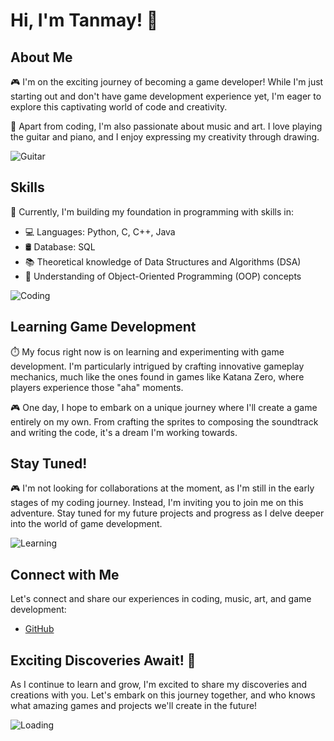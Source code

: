 # Hi, I'm Tanmay! 👋

## About Me

🎮 I'm on the exciting journey of becoming a game developer! While I'm just starting out and don't have game development experience yet, I'm eager to explore this captivating world of code and creativity.

🎸 Apart from coding, I'm also passionate about music and art. I love playing the guitar and piano, and I enjoy expressing my creativity through drawing.

![Guitar](https://i.pinimg.com/originals/1f/47/b9/1f47b96070237ce6abea38462d1dcca3.gif)

## Skills

🚀 Currently, I'm building my foundation in programming with skills in:

- 💻 Languages: Python, C, C++, Java
- 🛢️ Database: SQL
- 📚 Theoretical knowledge of Data Structures and Algorithms (DSA)
- 🔗 Understanding of Object-Oriented Programming (OOP) concepts

![Coding](https://i.pinimg.com/originals/db/ab/2f/dbab2f3be06e768e77a85f175e577955.gif)

## Learning Game Development

⏱️ My focus right now is on learning and experimenting with game development. I'm particularly intrigued by crafting innovative gameplay mechanics, much like the ones found in games like Katana Zero, where players experience those "aha" moments.

🎮 One day, I hope to embark on a unique journey where I'll create a game entirely on my own. From crafting the sprites to composing the soundtrack and writing the code, it's a dream I'm working towards.

## Stay Tuned!

🎮 I'm not looking for collaborations at the moment, as I'm still in the early stages of my coding journey. Instead, I'm inviting you to join me on this adventure. Stay tuned for my future projects and progress as I delve deeper into the world of game development.

![Learning](https://i.pinimg.com/originals/0e/e3/49/0ee349b5e516977906ba60eb56195059.gif)

## Connect with Me

Let's connect and share our experiences in coding, music, art, and game development:

- [GitHub](https://github.com/tanmay1-vee)

## Exciting Discoveries Await! 🚀

As I continue to learn and grow, I'm excited to share my discoveries and creations with you. Let's embark on this journey together, and who knows what amazing games and projects we'll create in the future!

![Loading](https://i.pinimg.com/originals/07/44/76/074476209bb41a39913981195e17e363.gif)
